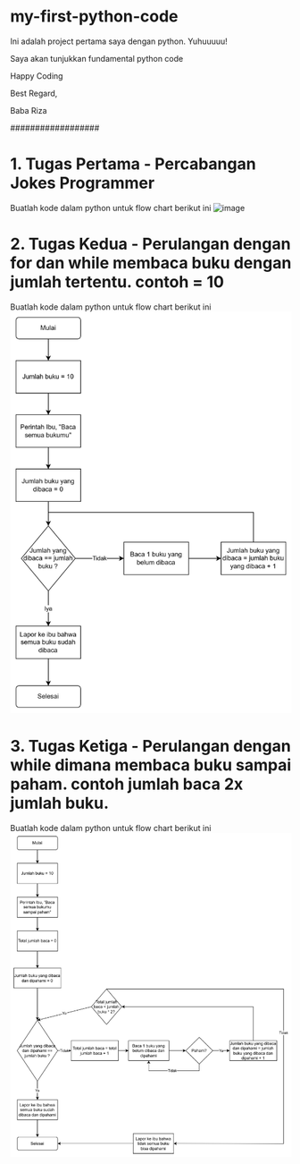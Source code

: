 # my-first-python-code
Ini adalah project pertama saya dengan python.
Yuhuuuuu!

Saya akan tunjukkan fundamental python code

Happy Coding

Best Regard, 

Baba Riza

##################

# 1. Tugas Pertama  - Percabangan Jokes Programmer
Buatlah kode dalam python untuk flow chart berikut ini
![image](https://github.com/senocafe/my-first-python-code/assets/148797059/54708565-eedb-4a48-9230-7f474ec8d443)

# 2. Tugas Kedua - Perulangan dengan for dan while membaca buku dengan jumlah tertentu. contoh = 10
Buatlah kode dalam python untuk flow chart berikut ini
![img.png](img.png)

# 3. Tugas Ketiga - Perulangan dengan while dimana membaca buku sampai paham. contoh jumlah baca 2x jumlah buku.
Buatlah kode dalam python untuk flow chart berikut ini
![img_1.png](img_1.png)


